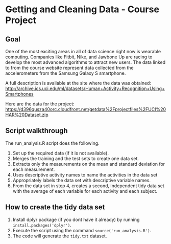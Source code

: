 # Getting and Cleaning Data - Course Project

## Goal
One of the most exciting areas in all of data science right now is wearable computing. 
Companies like Fitbit, Nike, and Jawbone Up are racing to develop the most advanced algorithms to attract new users. 
The data linked to from the course website represent data collected from the accelerometers from the Samsung Galaxy S smartphone. 

A full description is available at the site where the data was obtained:
http://archive.ics.uci.edu/ml/datasets/Human+Activity+Recognition+Using+Smartphones

Here are the data for the project:
https://d396qusza40orc.cloudfront.net/getdata%2Fprojectfiles%2FUCI%20HAR%20Dataset.zip

## Script walkthrough
The run_analysis.R script does the following.

1) Set up the required data (if it is not available).
2) Merges the training and the test sets to create one data set.
3) Extracts only the measurements on the mean and standard deviation for each measurement.
4) Uses descriptive activity names to name the activities in the data set
5) Appropriately labels the data set with descriptive variable names.
6) From the data set in step 4, creates a second, independent tidy data set with the average of each variable for each activity and each subject.

## How to create the tidy data set
1) Install dplyr package (if you dont have it already) by running `install.packages('dplyr')`.
2) Execute the script using the command `source('run_analysis.R')`.
3) The code will generate the `tidy.txt` dataset.

